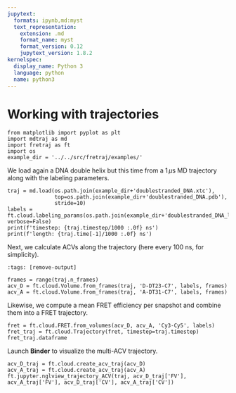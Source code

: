 ```yaml
---
jupytext:
  formats: ipynb,md:myst
  text_representation:
    extension: .md
    format_name: myst
    format_version: 0.12
    jupytext_version: 1.8.2
kernelspec:
  display_name: Python 3
  language: python
  name: python3
---
```


# Working with trajectories

```{code-cell} ipython3
from matplotlib import pyplot as plt
import mdtraj as md
import fretraj as ft
import os
example_dir = '../../src/fretraj/examples/'
```

We load again a DNA double helix but this time from a 1$\,\mu$s MD trajectory along with the labeling parameters.

```{code-cell} ipython3
traj = md.load(os.path.join(example_dir+'doublestranded_DNA.xtc'), 
               top=os.path.join(example_dir+'doublestranded_DNA.pdb'),
               stride=10)
labels = ft.cloud.labeling_params(os.path.join(example_dir+'doublestranded_DNA_labels.json'), verbose=False)
print(f'timestep: {traj.timestep/1000 :.0f} ns')
print(f'length: {traj.time[-1]/1000 :.0f} ns')
```

Next, we calculate ACVs along the trajectory (here every 100 ns, for simplicity).

```{code-cell} ipython3
:tags: [remove-output]

frames = range(traj.n_frames)
acv_D = ft.cloud.Volume.from_frames(traj, 'D-DT23-C7', labels, frames)
acv_A = ft.cloud.Volume.from_frames(traj, 'A-DT31-C7', labels, frames)
```

Likewise, we compute a mean FRET efficiency per snapshot and combine them into a FRET trajectory.

```{code-cell} ipython3
fret = ft.cloud.FRET.from_volumes(acv_D, acv_A, 'Cy3-Cy5', labels)
fret_traj = ft.cloud.Trajectory(fret, timestep=traj.timestep)
fret_traj.dataframe
```

Launch **Binder** to visualize the multi-ACV trajectory.

```{code-cell} ipython3
acv_D_traj = ft.cloud.create_acv_traj(acv_D)
acv_A_traj = ft.cloud.create_acv_traj(acv_A)
ft.jupyter.nglview_trajectory_ACV(traj, acv_D_traj['FV'], acv_A_traj['FV'], acv_D_traj['CV'], acv_A_traj['CV'])
```
